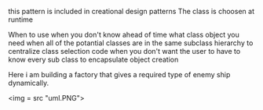 this pattern is included in creational design patterns
The class is choosen at runtime

When to use 
when you don't know ahead of time what class object you need
when all of the potantial classes are in the same subclass hierarchy
to centralize class selection code
when you don't want the user to have to know every sub class
to encapsulate object creation

Here i am building a factory that gives a required type of enemy ship dynamically.

<img = src "uml.PNG">